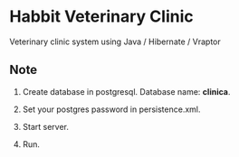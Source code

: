 # Habbit Veterinary Clinic
Veterinary clinic system using Java / Hibernate / Vraptor
 
## Note 

1. Create database in postgresql. Database name: **clinica**.

2. Set your postgres password in persistence.xml.

3. Start server. 

4. Run.
